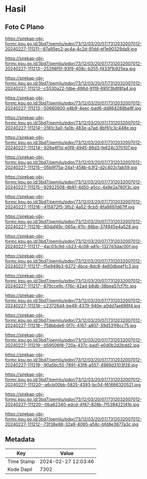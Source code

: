 # Hasil

## Foto C Plano

https://sirekap-obj-formc.kpu.go.id/3bd7/pemilu/pdpr/73/12/03/20/07/7312032007012-20240227-111211--87a95ec2-ac4a-4c2d-91dd-ef1e90329da9.jpg

https://sirekap-obj-formc.kpu.go.id/3bd7/pemilu/pdpr/73/12/03/20/07/7312032007012-20240227-111213--25298f5f-93f9-408c-b255-f433f1b925ea.jpg

https://sirekap-obj-formc.kpu.go.id/3bd7/pemilu/pdpr/73/12/03/20/07/7312032007012-20240227-111213--c5530a22-fdbe-496d-9119-695f3b8f8fa4.jpg

https://sirekap-obj-formc.kpu.go.id/3bd7/pemilu/pdpr/73/12/03/20/07/7312032007012-20240227-111213--50660600-e8b9-4eec-bad6-dd864288be8f.jpg

https://sirekap-obj-formc.kpu.go.id/3bd7/pemilu/pdpr/73/12/03/20/07/7312032007012-20240227-111214--2181c3a0-fa0b-483e-a7ad-8bf61c3c448e.jpg

https://sirekap-obj-formc.kpu.go.id/3bd7/pemilu/pdpr/73/12/03/20/07/7312032007012-20240227-111214--926e4f1d-e0f8-4945-86d3-fe624c370107.jpg

https://sirekap-obj-formc.kpu.go.id/3bd7/pemilu/pdpr/73/12/03/20/07/7312032007012-20240227-111215--05b9f75a-24a1-458b-b3f2-d2c402c1ab59.jpg

https://sirekap-obj-formc.kpu.go.id/3bd7/pemilu/pdpr/73/12/03/20/07/7312032007012-20240227-111215--92922508-4b81-4d50-a5cc-4a9e2a780f3c.jpg

https://sirekap-obj-formc.kpu.go.id/3bd7/pemilu/pdpr/73/12/03/20/07/7312032007012-20240227-111216--415872f5-3fb2-4a52-9cb5-8fa8897d67ff.jpg

https://sirekap-obj-formc.kpu.go.id/3bd7/pemilu/pdpr/73/12/03/20/07/7312032007012-20240227-111216--80daf49c-065a-411c-86be-374945e4a528.jpg

https://sirekap-obj-formc.kpu.go.id/3bd7/pemilu/pdpr/73/12/03/20/07/7312032007012-20240227-111217--4ac03c9d-cb23-4c08-a81c-1327d3dac00f.jpg

https://sirekap-obj-formc.kpu.go.id/3bd7/pemilu/pdpr/73/12/03/20/07/7312032007012-20240227-111217--f5e949b3-6272-4bce-8dc8-4e60dbeef1c3.jpg

https://sirekap-obj-formc.kpu.go.id/3bd7/pemilu/pdpr/73/12/03/20/07/7312032007012-20240227-111217--879cce9c-f76c-42ad-b8db-38bea57cf7fc.jpg

https://sirekap-obj-formc.kpu.go.id/3bd7/pemilu/pdpr/73/12/03/20/07/7312032007012-20240227-111218--c23726d4-be49-4379-940e-a0dd7ae686f4.jpg

https://sirekap-obj-formc.kpu.go.id/3bd7/pemilu/pdpr/73/12/03/20/07/7312032007012-20240227-111218--758bbde6-0f7c-4167-a807-39d531f8cc75.jpg

https://sirekap-obj-formc.kpu.go.id/3bd7/pemilu/pdpr/73/12/03/20/07/7312032007012-20240227-111219--b59506f8-720a-437c-bad1-e0d0b2d2bdd2.jpg

https://sirekap-obj-formc.kpu.go.id/3bd7/pemilu/pdpr/73/12/03/20/07/7312032007012-20240227-111219--90a5bc55-7891-43f8-a557-4989d3103f28.jpg

https://sirekap-obj-formc.kpu.go.id/3bd7/pemilu/pdpr/73/12/03/20/07/7312032007012-20240227-111220--a6cb00bb-0825-4393-bc04-f61666320521.jpg

https://sirekap-obj-formc.kpu.go.id/3bd7/pemilu/pdpr/73/12/03/20/07/7312032007012-20240227-111220--0ba82340-edcd-4f87-828b-7f539422141b.jpg

https://sirekap-obj-formc.kpu.go.id/3bd7/pemilu/pdpr/73/12/03/20/07/7312032007012-20240227-111212--73f38e88-32a9-4065-a58c-bfd8e3677a3c.jpg


## Metadata

| Key        | Value               |
| ---------- | ------------------- |
| Time Stamp | 2024-02-27 12:03:46 |
| Kode Dapil | 7302                |



